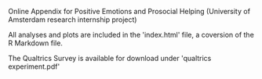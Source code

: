 Online Appendix for Positive Emotions and Prosocial Helping 
(University of Amsterdam research internship project)

All analyses and plots are included in the 'index.html' file, a coversion of the R Markdown file.

The Qualtrics Survey is available for download under 'qualtrics experiment.pdf'

